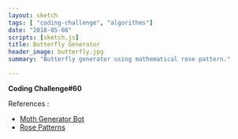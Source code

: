 ```yaml
---
layout: sketch
tags: [ "coding-challenge", "algorithms"]
date: "2018-05-08"
scripts: [sketch.js]
title: Butterfly Generator
header_image: butterfly.jpg
summary: "Butterfly generator using mathematical rose pattern."

---
```


**Coding Challenge#60**

References :    

* [Moth Generator Bot](https://twitter.com/mothgenerator)
* [Rose Patterns](https://en.wikipedia.org/wiki/Rose_(mathematics))